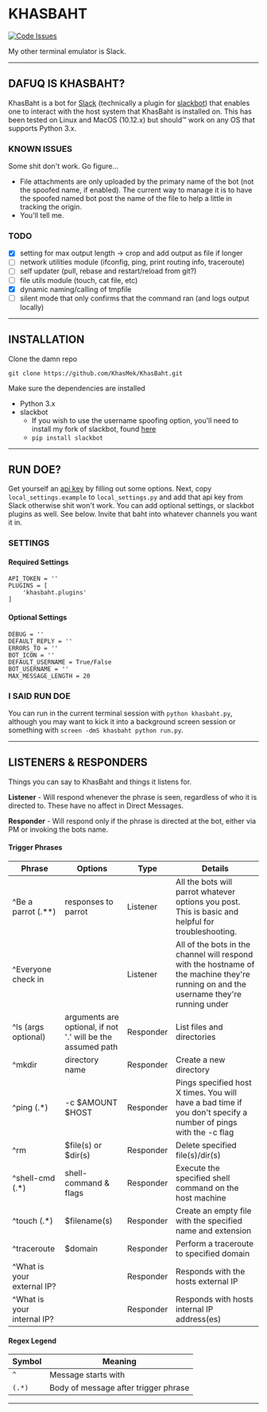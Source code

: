 # KHASBAHT

[![Code Issues](https://www.quantifiedcode.com/api/v1/project/e853ba4ae16b4b02b74197188c10027b/badge.svg)](https://www.quantifiedcode.com/app/project/e853ba4ae16b4b02b74197188c10027b)

My other terminal emulator is Slack.

---

## DAFUQ IS KHASBAHT?

KhasBaht is a bot for [Slack](https://slack.com) (technically a plugin for [slackbot](https://github.com/lins05/slackbot)) that enables one to interact with the host system that KhasBaht is installed on. This has been tested on Linux and MacOS (10.12.x) but should™ work on any OS that supports Python 3.x.

### KNOWN ISSUES

Some shit don't work. Go figure...

- File attachments are only uploaded by the primary name of the bot (not the spoofed name, if enabled). The current way to manage it is to have the spoofed named bot post the name of the file to help a little in tracking the origin.
- You'll tell me.

### TODO

- [x] setting for max output length -> crop and add output as file if longer
- [ ] network utilities module (ifconfig, ping, print routing info, traceroute)
- [ ] self updater (pull, rebase and restart/reload from git?)
- [ ] file utils module (touch, cat file, etc)
- [x] dynamic naming/calling of tmpfile
- [ ] silent mode that only confirms that the command ran (and logs output locally)

---

## INSTALLATION

Clone the damn repo

`git clone https://github.com/KhasMek/KhasBaht.git`

Make sure the dependencies are installed

- Python 3.x
- slackbot
    + If you wish to use the username spoofing option, you'll need to install my fork of slackbot, found [here](https://github.com/KhasMek/slackbot/tree/username-wip)
    + `pip install slackbot`

---

## RUN DOE?

Get yourself an [api key](https://api.slack.com/web) by filling out some options. Next, copy `local_settings.example` to `local_settings.py` and add that api key from Slack otherwise shit won't work. You can add optional settings, or slackbot plugins as well. See below. Invite that baht into whatever channels you want it in.

### SETTINGS

#### Required Settings

```
API_TOKEN = ''
PLUGINS = [
    'khasbaht.plugins'
]
```

#### Optional Settings

```
DEBUG = ''
DEFAULT_REPLY = ''
ERRORS_TO = ''
BOT_ICON = ''
DEFAULT_USERNAME = True/False
BOT_USERNAME = ''
MAX_MESSAGE_LENGTH = 20
```

### I SAID RUN DOE

You can run in the current terminal session with `python khasbaht.py`, although you may want to kick it into a background screen session or something with `screen -dmS khasbaht python run.py`.

---

## LISTENERS & RESPONDERS

Things you can say to KhasBaht and things it listens for.

**Listener** - Will respond whenever the phrase is seen, regardless of who it is directed to. These have no affect in Direct Messages.

**Responder** - Will respond only if the phrase is directed at the bot, either via PM or invoking the bots name.

#### Trigger Phrases

|            Phrase           |                           Options                           |    Type   |                                                                Details                                                                 |
| --------------------------- | ----------------------------------------------------------- | --------- | -------------------------------------------------------------------------------------------------------------------------------------- |
| \^Be a parrot (.**)         | responses to parrot                                         | Listener  | All the bots will parrot whatever options you post. This is basic and helpful for troubleshooting.                                     |
| \^Everyone check in         |                                                             | Listener  | All of the bots in the channel will respond with the hostname of the machine they're running on and the username they're running under |
| \^ls (args optional)        | arguments are optional, if not '.' will be the assumed path | Responder | List files and directories                                                                                                             |
| \^mkdir                     | directory name                                              | Responder | Create a new directory                                                                                                                 |
| \^ping (.*)                 | -c $AMOUNT $HOST                                            | Responder | Pings specified host X times. You will have a bad time if you don't specify a number of pings with the -c flag                         |
| \^rm                        | $file(s) or $dir(s)                                         | Responder | Delete specified file(s)/dir(s)                                                                                                        |
| \^shell-cmd (.*)            | shell-command & flags                                       | Responder | Execute the specified shell command on the host machine                                                                                |
| \^touch (.*)                | $filename(s)                                                | Responder | Create an empty file with the specified name and extension                                                                             |
| \^traceroute                | $domain                                                     | Responder | Perform a traceroute to specified domain                                                                                               |
| \^What is your external IP? |                                                             | Responder | Responds with the hosts external IP                                                                                                    |
| \^What is your internal IP? |                                                             | Responder | Responds with hosts internal IP address(es)                                                                                            |

#### Regex Legend

| Symbol |               Meaning                |
| ------ | ------------------------------------ |
| `^`    | Message starts with                  |
| `(.*)` | Body of message after trigger phrase |

---

